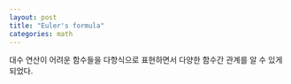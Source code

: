 ```yaml
---
layout: post
title: "Euler's formula"
categories: math
---
```


<!-- begin_excerpt -->

대수 연산이 어려운 함수들을 다항식으로 표현하면서 다양한 함수간 관계를 알 수 있게 되었다.


<!-- end_excerpt -->


